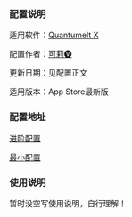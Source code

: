 ### 配置说明

适用软件：[Quantumelt X](https://apps.apple.com/app/quantumult-x/id1443988620)

配置作者：[可莉🅥](https://t.me/iKeLee)

更新日期：见配置正文

适用版本：App Store最新版

### 配置地址

[进阶配置](https://kelee.one/Tool/QuantumultX/Config/Quantumult_X_Sample_Configuration_By_iKeLee.conf)

[最小配置](https://kelee.one/Tool/QuantumultX/Config/Quantumult_X_Simple_Sample_Configuration_By_iKeLee.conf)

### 使用说明

暂时没空写使用说明，自行理解！